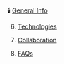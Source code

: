 🕯️ [General Info](#collaboration) 

6. [Technologies](#faqs)




5. [Collaboration](#collaboration)
6. [FAQs](#faqs)
